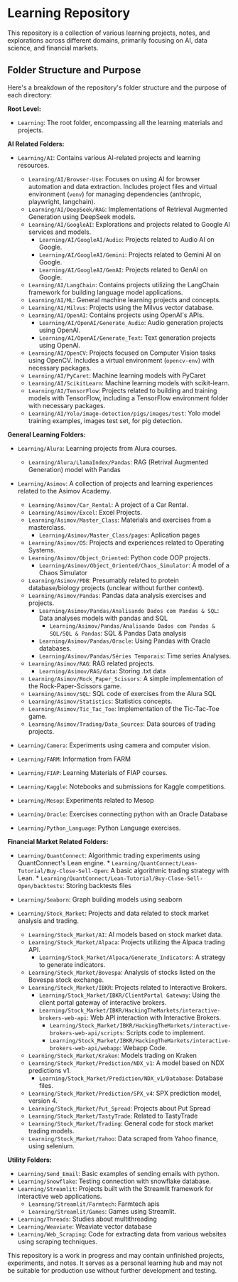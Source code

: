 # Learning Repository

This repository is a collection of various learning projects, notes, and explorations across different domains, primarily focusing on AI, data science, and financial markets.

## Folder Structure and Purpose

Here's a breakdown of the repository's folder structure and the purpose of each directory:

**Root Level:**

*   `Learning`:  The root folder, encompassing all the learning materials and projects.

**AI Related Folders:**

*   `Learning/AI`: Contains various AI-related projects and learning resources.

    *   `Learning/AI/Browser-Use`: Focuses on using AI for browser automation and data extraction. Includes project files and virtual environment (`venv`) for managing dependencies (anthropic, playwright, langchain).
    *   `Learning/AI/DeepSeek/RAG`: Implementations of Retrieval Augmented Generation using DeepSeek models.
    *   `Learning/AI/GoogleAI`: Explorations and projects related to Google AI services and models.
        *   `Learning/AI/GoogleAI/Audio`:  Projects related to Audio AI on Google.
        *   `Learning/AI/GoogleAI/Gemini`:  Projects related to Gemini AI on Google.
        *   `Learning/AI/GoogleAI/GenAI`: Projects related to GenAI on Google.
    *   `Learning/AI/LangChain`: Contains projects utilizing the LangChain framework for building language model applications.
    *   `Learning/AI/ML`:  General machine learning projects and concepts.
    *   `Learning/AI/Milvus`: Projects using the Milvus vector database.
    *   `Learning/AI/OpenAI`: Contains projects using OpenAI's APIs.
        *   `Learning/AI/OpenAI/Generate_Audio`: Audio generation projects using OpenAI.
        *   `Learning/AI/OpenAI/Generate_Text`: Text generation projects using OpenAI.
    *   `Learning/AI/OpenCV`: Projects focused on Computer Vision tasks using OpenCV.  Includes a virtual environment (`opencv-env`) with necessary packages.
    *   `Learning/AI/PyCaret`: Machine learning models with PyCaret
    *   `Learning/AI/ScikitLearn`: Machine learning models with scikit-learn.
    *   `Learning/AI/TensorFlow`: Projects related to building and training models with TensorFlow, including a TensorFlow environment folder with necessary packages.
    *   `Learning/AI/Yolo/image-detection/pigs/images/test`: Yolo model training examples, images test set, for pig detection.

**General Learning Folders:**

*   `Learning/Alura`: Learning projects from Alura courses.

    *   `Learning/Alura/LlamaIndex/Pandas`: RAG (Retrival Augmented Generation) model with Pandas
*   `Learning/Asimov`: A collection of projects and learning experiences related to the Asimov Academy.

    *   `Learning/Asimov/Car_Rental`: A project of a Car Rental.
    *   `Learning/Asimov/Excel`: Excel Projects.
    *   `Learning/Asimov/Master_Class`: Materials and exercises from a masterclass.
        *   `Learning/Asimov/Master_Class/pages`: Aplication pages
    *   `Learning/Asimov/OS`: Projects and experiences related to Operating Systems.
    *   `Learning/Asimov/Object_Oriented`: Python code OOP projects.
        *   `Learning/Asimov/Object_Oriented/Chaos_Simulator`: A model of a Chaos Simulator
    *   `Learning/Asimov/PDB`:  Presumably related to protein database/biology projects (unclear without further context).
    *   `Learning/Asimov/Pandas`: Pandas data analysis exercises and projects.
        *   `Learning/Asimov/Pandas/Analisando Dados com Pandas & SQL`: Data analyses models with pandas and SQL
            *   `Learning/Asimov/Pandas/Analisando Dados com Pandas & SQL/SQL & Pandas`: SQL & Pandas Data analysis
        *   `Learning/Asimov/Pandas/Oracle`: Using Pandas with Oracle databases.
        *   `Learning/Asimov/Pandas/Séries Temporais`: Time series Analyses.
    *   `Learning/Asimov/RAG`: RAG related projects.
        *   `Learning/Asimov/RAG/data`: Storing .txt data
    *   `Learning/Asimov/Rock_Paper_Scissors`: A simple implementation of the Rock-Paper-Scissors game.
    *   `Learning/Asimov/SQL`: SQL code of exercises from the Alura SQL
    *   `Learning/Asimov/Statistics`: Statistics concepts.
    *   `Learning/Asimov/Tic_Tac_Toe`:  Implementation of the Tic-Tac-Toe game.
    *   `Learning/Asimov/Trading/Data_Sources`: Data sources of trading projects.
*   `Learning/Camera`: Experiments using camera and computer vision.
*   `Learning/FARM`: Information from FARM
*   `Learning/FIAP`: Learning Materials of FIAP courses.
*   `Learning/Kaggle`: Notebooks and submissions for Kaggle competitions.
*   `Learning/Mesop`: Experiments related to Mesop
*   `Learning/Oracle`: Exercises connecting python with an Oracle Database
*   `Learning/Python_Language`: Python Language exercises.

**Financial Market Related Folders:**

*   `Learning/QuantConnect`: Algorithmic trading experiments using QuantConnect's Lean engine.
        *   `Learning/QuantConnect/Lean-Tutorial/Buy-Close-Sell-Open`: A basic algorithmic trading strategy with Lean.
            *   `Learning/QuantConnect/Lean-Tutorial/Buy-Close-Sell-Open/backtests`: Storing backtests files
*   `Learning/Seaborn`: Graph building models using seaborn
*   `Learning/Stock_Market`: Projects and data related to stock market analysis and trading.

    *   `Learning/Stock_Market/AI`: AI models based on stock market data.
    *   `Learning/Stock_Market/Alpaca`: Projects utilizing the Alpaca trading API.
        *    `Learning/Stock_Market/Alpaca/Generate_Indicators`: A strategy to generate indicators.
    *   `Learning/Stock_Market/Bovespa`: Analysis of stocks listed on the Bovespa stock exchange.
    *   `Learning/Stock_Market/IBKR`: Projects related to Interactive Brokers.
        *   `Learning/Stock_Market/IBKR/ClientPortal Gateway`: Using the client portal gateway of interactive brokers.
        *   `Learning/Stock_Market/IBKR/HackingTheMarkets/interactive-brokers-web-api`: Web API interaction with Interactive Brokers.
            *    `Learning/Stock_Market/IBKR/HackingTheMarkets/interactive-brokers-web-api/scripts`: Scripts code to implement.
            *    `Learning/Stock_Market/IBKR/HackingTheMarkets/interactive-brokers-web-api/webapp`: Webapp Code.
    *   `Learning/Stock_Market/Kraken`: Models trading on Kraken
    *   `Learning/Stock_Market/Prediction/NDX_v1`: A model based on NDX predictions v1.
        *    `Learning/Stock_Market/Prediction/NDX_v1/Database`: Database files.
    *   `Learning/Stock_Market/Prediction/SPX_v4`:  SPX prediction model, version 4.
    *   `Learning/Stock_Market/Put_Spread`: Projects about Put Spread
    *   `Learning/Stock_Market/TastyTrade`: Related to TastyTrade
    *   `Learning/Stock_Market/Trading`: General code for stock market trading models.
    *   `Learning/Stock_Market/Yahoo`: Data scraped from Yahoo finance, using selenium.

**Utility Folders:**

*   `Learning/Send_Email`: Basic examples of sending emails with python.
*   `Learning/Snowflake`: Testing connection with snowflake database.
*   `Learning/Streamlit`: Projects built with the Streamlit framework for interactive web applications.
    *   `Learning/Streamlit/Farmtech`: Farmtech apis
    *   `Learning/Streamlit/Games`: Games using Streamlit.
*   `Learning/Threads`: Studies about multithreading
*   `Learning/Weaviate`: Weaviate vector database
*   `Learning/Web_Scraping`: Code for extracting data from various websites using scraping techniques.

This repository is a work in progress and may contain unfinished projects, experiments, and notes.  It serves as a personal learning hub and may not be suitable for production use without further development and testing.